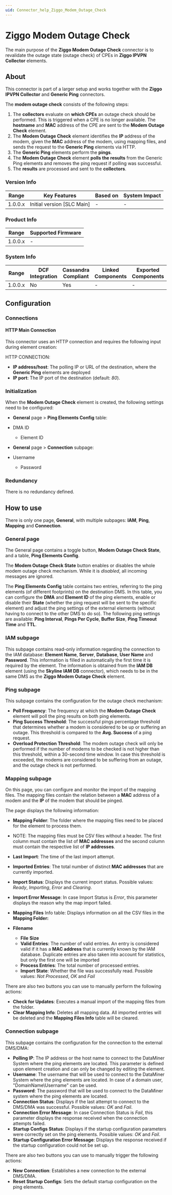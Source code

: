 ```yaml
---
uid: Connector_help_Ziggo_Modem_Outage_Check
---
```


# Ziggo Modem Outage Check

The main purpose of the **Ziggo Modem Outage Check** connector is to revalidate the outage state (outage check) of CPEs in **Ziggo IPVPN Collector** elements.

## About

This connector is part of a larger setup and works together with the **Ziggo IPVPN Collector** and **Generic Ping** connectors.

The **modem outage check** consists of the following steps:

1. The **collectors** evaluate on **which CPEs** an outage check should be performed. This is triggered when a CPE is no longer available. The **hostname** and **MAC** address of the CPE are sent to the **Modem Outage Check** element.
2. The **Modem Outage Check** element identifies the **IP** address of the modem, given the **MAC** address of the modem, using mapping files, and sends the request to the **Generic Ping** elements via HTTP.
3. The **Generic Ping** elements perform the **pings**.
4. The **Modem Outage Check** element **polls the results** from the Generic Ping elements and removes the ping request if polling was successful.
5. The **results** are processed and sent to the **collectors**.

### Version Info

| **Range** | **Key Features**             | **Based on** | **System Impact** |
|-----------|------------------------------|--------------|-------------------|
| 1.0.0.x   | Initial version \[SLC Main\] | \-           | \-                |

### Product Info

| **Range** | **Supported Firmware** |
|-----------|------------------------|
| 1.0.0.x   | \-                     |

### System Info

| **Range** | **DCF Integration** | **Cassandra Compliant** | **Linked Components** | **Exported Components** |
|-----------|---------------------|-------------------------|-----------------------|-------------------------|
| 1.0.0.x   | No                  | Yes                     | \-                    | \-                      |

## Configuration

### Connections

#### HTTP Main Connection

This connector uses an HTTP connection and requires the following input during element creation:

HTTP CONNECTION:

- **IP address/host**: The polling IP or URL of the destination, where the **Generic Ping** elements are deployed
- **IP port**: The IP port of the destination (default: *80*).

### Initialization

When the **Modem Outage Check** element is created, the following settings need to be configured:

- **General** page \> **Ping Elements Config** table:

- DMA ID
  - Element ID

- **General** page \> **Connection** subpage:

- Username
  - Password

### Redundancy

There is no redundancy defined.

## How to use

There is only one page, **General**, with multiple subpages: **IAM**, **Ping**, **Mapping** and **Connection**.

### General page

The General page contains a toggle button, **Modem Outage Check State**, and a table, **Ping Elements Config**.

The **Modem Outage Check State** button enables or disables the whole modem outage check mechanism. While it is *disabled*, all incoming messages are ignored.

The **Ping Elements Config** table contains two entries, referring to the ping elements (of different footprints) on the destination DMS. In this table, you can configure the **DMA** and **Element ID** of the ping elements, enable or disable their **State** (whether the ping request will be sent to the specific element) and adjust the ping settings of the external elements (without having to connect to the other DMS to do so). The following ping settings are available: **Ping Interval**, **Pings Per Cycle**, **Buffer Size**, **Ping Timeout Time** and **TTL**.

### IAM subpage

This subpage contains read-only information regarding the connection to the IAM database: **Element Name**, **Server**, **Database**, **User Name** and **Password**. This information is filled in automatically the first time it is required by the element. The information is obtained from the **IAM DB** element (using the **Skyline IAM DB** connector), which needs to be in the same DMS as the **Ziggo Modem Outage Check** element.

### Ping subpage

This subpage contains the configuration for the outage check mechanism:

- **Poll Frequency**: The frequency at which the **Modem Outage Check** element will poll the ping results on both ping elements.
- **Ping Success Threshold**: The successful pings percentage threshold that determines whether a modem is considered to be up or suffering an outage. This threshold is compared to the **Avg. Success** of a ping request.
- **Overload Protection Threshold**: The modem outage check will only be performed if the number of modems to be checked is not higher than this threshold, within a 30-second time window. In case this threshold is exceeded, the modems are considered to be suffering from an outage, and the outage check is not performed.

### Mapping subpage

On this page, you can configure and monitor the import of the mapping files. The mapping files contain the relation between a **MAC** address of a modem and the **IP** of the modem that should be pinged.

The page displays the following information:

- **Mapping Folder**: The folder where the mapping files need to be placed for the element to process them.

- NOTE: The mapping files must be CSV files without a header. The first column must contain the list of **MAC addresses** and the second column must contain the respective list of **IP addresses**.

- **Last Import**: The time of the last import attempt.

- **Imported Entries**: The total number of distinct **MAC addresses** that are currently imported.

- **Import Status**: Displays the current import status. Possible values: *Ready*, *Importing*, *Error* and *Clearing*.

- **Import Error Message**: In case Import Status is *Error*, this parameter displays the reason why the map import failed.

- **Mapping Files** Info table: Displays information on all the CSV files in the **Mapping Folder:**

- **Filename**
  - **File** **Size**
  - **Valid Entries**: The number of valid entries. An entry is considered valid if it has a **MAC address** that is currently known by the IAM database. Duplicate entries are also taken into account for statistics, but only the first one will be imported
  - **Process Entries**: The total number of processed entries.
  - **Import State**: Whether the file was successfully read. Possible values: *Not Processed*, *OK* and *Fail*

There are also two buttons you can use to manually perform the following actions:

- **Check for Updates**: Executes a manual import of the mapping files from the folder.
- **Clear Mapping Info**: Deletes all mapping data. All imported entries will be deleted and the **Mapping Files Info** table will be cleared.

### Connection subpage

This subpage contains the configuration for the connection to the external DMS/DMA:

- **Polling IP**: The IP address or the host name to connect to the DataMiner System where the ping elements are located. This parameter is defined upon element creation and can only be changed by editing the element.
- **Username**: The username that will be used to connect to the DataMiner System where the ping elements are located. In case of a domain user, "DomainName\Username" can be used.
- **Password**: The password that will be used to connect to the DataMiner system where the ping elements are located.
- **Connection Status**: Displays if the last attempt to connect to the DMS/DMA was successful. Possible values: *OK* and *Fail*.
- **Connection Error Message**: In case Connection Status is *Fail*, this parameter displays the response received when the connection attempts failed.
- **Startup Configs Status**: Displays if the startup configuration parameters were correctly set on the ping elements. Possible values: *OK* and *Fail*.
- **Startup Configuration Error Message**: Displays the response received if the startup configuration could not be set up.

There are also two buttons you can use to manually trigger the following actions:

- **New Connection**: Establishes a new connection to the external DMS/DMA.
- **Reset Startup Configs**: Sets the default startup configuration on the ping elements.

